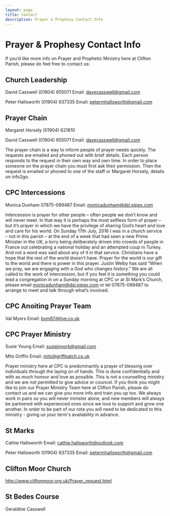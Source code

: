 ```yaml
---
layout: page
title: Contact
description: Prayer & Prophesy Contact Info
---
```


Prayer & Prophesy Contact Info
==============================
If you’d like more info on Prayer and Prophetic Ministry here at Clifton Parish, please do feel free to contact us:

Church Leadership
-----------------
David Casswell (01904) 655071 Email: davecasswell@gmail.com

Peter Hallsworth (01904) 637335 Email: petermhallsworth@gmail.com


Prayer Chain
------------
Margaret Horsely (01904) 621810

David Casswell (01904) 655071 Email: davecasswell@gmail.com

The prayer chain is a way to inform people of prayer needs quickly. The requests are emailed and phoned out with brief details. Each person responds to the request in their own way and own time. In order to place someone on the prayer chain you must first ask their permission. Then the request is emailed or phoned to one of the staff or Margaret Horsely, details on info2go.



CPC Intercessions
-----------------
Monica Dunham 07875-089487 Email: monicadunham@dsl.pipex.com

Intercession is prayer for other people – often people we don’t know and will never meet. In that way it is perhaps the most selfless form of prayer – but it’s prayer in which we have the privilege of sharing God’s heart and love and care for his world. On Sunday 17th July, 2016 I was in a church service – not in this parish – at the end of a week that had seen a new Prime Minister in the UK, a lorry being deliberately driven into crowds of people in France out celebrating a national holiday and an attempted coup in Turkey. And not a word was said about any of it in that service. Christians have a hope that the rest of the world doesn’t have. Prayer for the world is our gift to the world and there is power in this prayer. Justin Welby has said “When we pray, we are engaging with a God who changes history.” We are all called to the work of intercession, but if you feel it is something you could lead a congregation in on a Sunday morning at CPC or at St Mark’s Church, please email monicadunham@dsl.pipex.com or tel 07875-089487 to arrange to meet and talk through what’s involved. 



CPC Anoiting Prayer Team
-----------------
Val Myers Email: bvm87@live.co.uk


CPC Prayer Ministry
-------------------
Susie Young Email: susieinyork@gmail.com

Mits Griffin Email: mits@griffpatch.co.uk

Prayer ministry here at CPC is predominantly a prayer of blessing over individuals through the laying on of hands. This is done confidentially and with as much honour and love as possible. This is not a counselling ministry and we are not permitted to give advice or councel. If you think you might like to join our Prayer Ministry Team here at Clifton Parish, please do contact us and we can give you more info and train you up too. We always work in pairs so you will never minister alone, and new members will always be partnered with experienced ones since we love to support and grow one another. In order to be part of our rota you will need to be dedicated to this ministry - giving us your term's availability in advance. 


St Marks
--------
Cathie Hallsworth Email: cathie.hallsworth@outlook.com

Peter Hallsworth (01904) 637335 Email: petermhallsworth@gmail.com


Clifton Moor Church
-------------------
http://www.cliftonmoor.org.uk/Prayer_request.html


St Bedes Course
---------------
Geraldine Casswell 

